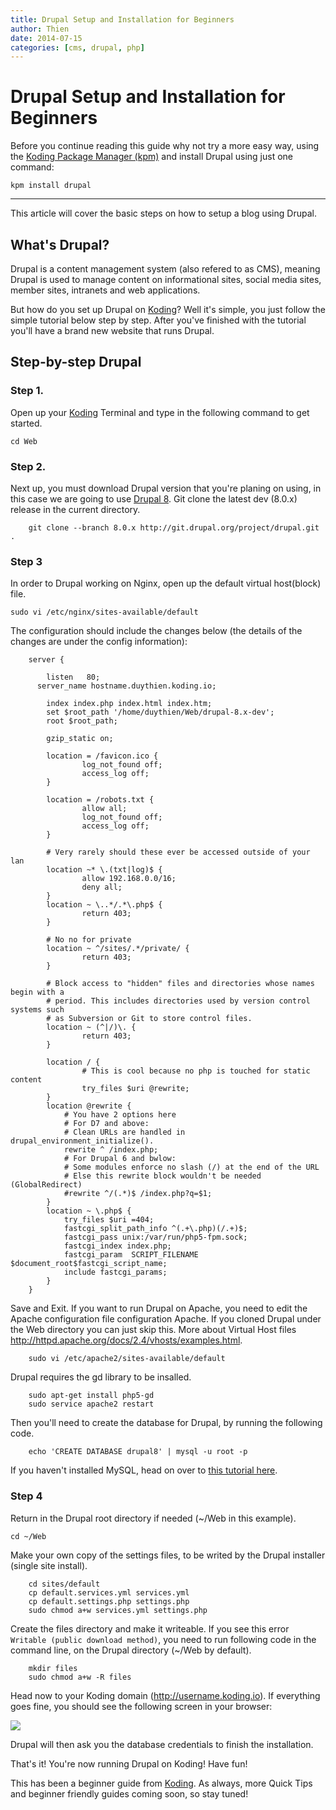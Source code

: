 ```yaml
---
title: Drupal Setup and Installation for Beginners
author: Thien
date: 2014-07-15
categories: [cms, drupal, php]
---
```


# Drupal Setup and Installation for Beginners

Before you continue reading this guide why not try a more easy way, using the [Koding Package Manager (kpm)](http://learn.koding.com/guides/getting-started-kpm/) and install Drupal using just one command:

```
kpm install drupal
```

***

This article will cover the basic steps on how to setup a blog using
Drupal.

## What's Drupal?

Drupal is a content management system (also refered to as CMS), meaning Drupal is used to manage content on informational sites, social media sites, member sites, intranets and web applications.

But how do you set up Drupal on [Koding](https://koding.com)? Well it's simple, you just follow the simple tutorial below step by step. After you've finished with the tutorial you'll have a brand new website that runs Drupal.

## Step-by-step Drupal

### Step 1.

Open up your [Koding](https://koding.com) Terminal and type in the following command to get started.

	cd Web

### Step 2.

Next up, you must download Drupal version that you're planing on using, in this case we are going to use [Drupal 8](https://www.drupal.org/node/572834). Git clone the latest dev (8.0.x) release in the current directory.

```
	git clone --branch 8.0.x http://git.drupal.org/project/drupal.git .
```

### Step 3

In order to Drupal working on Nginx, open up the default virtual host(block) file.

	sudo vi /etc/nginx/sites-available/default

The configuration should include the changes below (the details of the changes are under the config information):

```
	server {

	    listen   80;
      server_name hostname.duythien.koding.io;

	    index index.php index.html index.htm;
	    set $root_path '/home/duythien/Web/drupal-8.x-dev';
	    root $root_path;

	    gzip_static on;

	    location = /favicon.ico {
	            log_not_found off;
	            access_log off;
	    }

	    location = /robots.txt {
	            allow all;
	            log_not_found off;
	            access_log off;
	    }

	    # Very rarely should these ever be accessed outside of your lan
	    location ~* \.(txt|log)$ {
	            allow 192.168.0.0/16;
	            deny all;
	    }
	    location ~ \..*/.*\.php$ {
	            return 403;
	    }

	    # No no for private
	    location ~ ^/sites/.*/private/ {
	            return 403;
	    }

	    # Block access to "hidden" files and directories whose names begin with a
	    # period. This includes directories used by version control systems such
	    # as Subversion or Git to store control files.
	    location ~ (^|/)\. {
	            return 403;
	    }

	    location / {
	            # This is cool because no php is touched for static content
	            try_files $uri @rewrite;
	    }
	    location @rewrite {
	        # You have 2 options here
	        # For D7 and above:
	        # Clean URLs are handled in drupal_environment_initialize().
	        rewrite ^ /index.php;
	        # For Drupal 6 and bwlow:
	        # Some modules enforce no slash (/) at the end of the URL
	        # Else this rewrite block wouldn't be needed (GlobalRedirect)
	        #rewrite ^/(.*)$ /index.php?q=$1;
	    }
	    location ~ \.php$ {
	        try_files $uri =404;
	        fastcgi_split_path_info ^(.+\.php)(/.+)$;
	        fastcgi_pass unix:/var/run/php5-fpm.sock;
	        fastcgi_index index.php;
	        fastcgi_param  SCRIPT_FILENAME  $document_root$fastcgi_script_name;
	        include fastcgi_params;
	    }
	}
```

Save and Exit. If you want to run Drupal on Apache, you need to edit the Apache configuration file configuration Apache. If you cloned Drupal under the Web directory you can just skip this. More about Virtual Host files http://httpd.apache.org/docs/2.4/vhosts/examples.html.

```
	sudo vi /etc/apache2/sites-available/default
```

Drupal requires the gd library to be insalled.
```
	sudo apt-get install php5-gd
	sudo service apache2 restart
```

Then you'll need to create the database for Drupal, by running the following code.

```
	echo 'CREATE DATABASE drupal8' | mysql -u root -p
```

If you haven't installed MySQL, head on over to [this tutorial
here](/guides/installing-mysql).

### Step 4

Return in the Drupal root directory if needed (~/Web in this example).

```
cd ~/Web
```

Make your own copy of the settings files, to be writed by the Drupal installer (single site install).

```
	cd sites/default
	cp default.services.yml services.yml
	cp default.settings.php settings.php
	sudo chmod a+w services.yml settings.php
```

Create the files directory and make it writeable. If you see this error  ```Writable (public download method)```, you need to run following code in the command line, on the Drupal directory (~/Web by default).

```
	mkdir files
 	sudo chmod a+w -R files
```

Head now to your Koding domain (http://username.koding.io). If everything goes fine, you should see
the following screen in your browser:

![](welcome.png)

Drupal will then ask you the database credentials to finish the installation.

That's it! You're now running Drupal on Koding! Have fun!

This has been a beginner guide from [Koding](https://koding.com/). As always, more Quick Tips and beginner friendly guides coming soon, so stay tuned!
